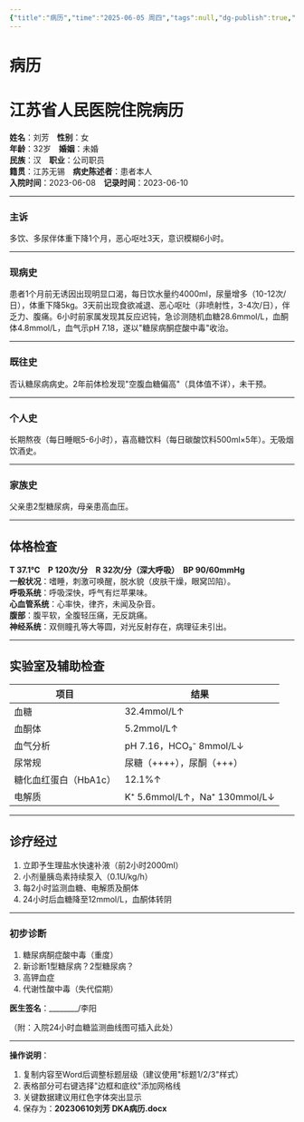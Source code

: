 ```yaml
---
{"title":"病历","time":"2025-06-05 周四","tags":null,"dg-publish":true,"permalink":"/200 学习/211 代谢、内分泌系统/病历/","dgPassFrontmatter":true,"created":"2025-06-05T11:10:08.000+08:00","updated":"2025-06-09T10:54:44.645+08:00"}
---
```


# 病历
# 江苏省人民医院住院病历

**姓名**：刘芳　**性别**：女  
**年龄**：32岁　**婚姻**：未婚  
**民族**：汉　**职业**：公司职员  
**籍贯**：江苏无锡　**病史陈述者**：患者本人  
**入院时间**：2023-06-08　**记录时间**：2023-06-10  

---

### 主诉
多饮、多尿伴体重下降1个月，恶心呕吐3天，意识模糊6小时。

---

### 现病史
患者1个月前无诱因出现明显口渴，每日饮水量约4000ml，尿量增多（10-12次/日），体重下降5kg。3天前出现食欲减退、恶心呕吐（非喷射性，3-4次/日），伴乏力、腹痛。6小时前家属发现其反应迟钝，急诊测随机血糖28.6mmol/L，血酮体4.8mmol/L，血气示pH 7.18，遂以"糖尿病酮症酸中毒"收治。

---

### 既往史
否认糖尿病病史。2年前体检发现"空腹血糖偏高"（具体值不详），未干预。

---

### 个人史
长期熬夜（每日睡眠5-6小时），喜高糖饮料（每日碳酸饮料500ml×5年）。无吸烟饮酒史。

---

### 家族史
父亲患2型糖尿病，母亲患高血压。

---

## 体格检查
**T 37.1℃　P 120次/分　R 32次/分（深大呼吸）　BP 90/60mmHg**  
**一般状况**：嗜睡，刺激可唤醒，脱水貌（皮肤干燥，眼窝凹陷）。  
**呼吸系统**：呼吸深快，呼气有烂苹果味。  
**心血管系统**：心率快，律齐，未闻及杂音。  
**腹部**：腹平软，全腹轻压痛，无反跳痛。  
**神经系统**：双侧瞳孔等大等圆，对光反射存在，病理征未引出。

---

## 实验室及辅助检查
| 项目                | 结果                  |
|---------------------|-----------------------|
| 血糖                | 32.4mmol/L↑           |
| 血酮体              | 5.2mmol/L↑            |
| 血气分析            | pH 7.16，HCO₃⁻ 8mmol/L↓|
| 尿常规              | 尿糖（++++），尿酮（+++）|
| 糖化血红蛋白（HbA1c）| 12.1%↑                |
| 电解质              | K⁺ 5.6mmol/L↑，Na⁺ 130mmol/L↓|

---

## 诊疗经过
1. 立即予生理盐水快速补液（前2小时2000ml）  
2. 小剂量胰岛素持续泵入（0.1U/kg/h）  
3. 每2小时监测血糖、电解质及酮体  
4. 24小时后血糖降至12mmol/L，血酮体转阴  

---

### 初步诊断
1. 糖尿病酮症酸中毒（重度）  
2. 新诊断1型糖尿病？2型糖尿病？  
3. 高钾血症  
4. 代谢性酸中毒（失代偿期）  

**医生签名**：________/李阳  

（附：入院24小时血糖监测曲线图可插入此处）

---

**操作说明**：
1. 复制内容至Word后调整标题层级（建议使用"标题1/2/3"样式）
2. 表格部分可右键选择"边框和底纹"添加网格线
3. 关键数据建议用红色字体突出显示
4. 保存为：**20230610刘芳 DKA病历.docx**
